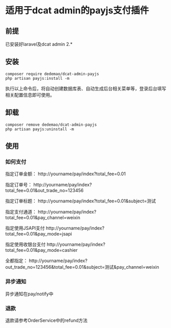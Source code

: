 适用于dcat admin的payjs支付插件
======
## 前提
已安装好laravel及dcat admin 2.*

## 安装

```
composer require dedemao/dcat-admin-payjs
php artisan payjs:install -m
````
执行以上命令后，将自动创建数据库表、自动生成后台相关菜单等，登录后台填写相关配置信息即可使用。

## 卸载
```
composer remove dedemao/dcat-admin-payjs
php artisan payjs:uninstall -m
````

## 使用
### 如何支付
指定订单金额：
http://yourname/pay/index?total_fee=0.01

指定订单号：
http://yourname/pay/index?total_fee=0.01&out_trade_no=123456

指定订单标题：
http://yourname/pay/index?total_fee=0.01&subject=测试

指定支付通道：
http://yourname/pay/index?total_fee=0.01&pay_channel=weixin

指定使用JSAPI支付
http://yourname/pay/index?total_fee=0.01&pay_mode=jsapi

指定使用收银台支付
http://yourname/pay/index?total_fee=0.01&pay_mode=cashier

全都指定：
http://yourname/pay/index?out_trade_no=123456&total_fee=0.01&subject=测试&pay_channel=weixin

### 异步通知
异步通知在pay/notify中

### 退款
退款请参考OrderService中的refund方法
